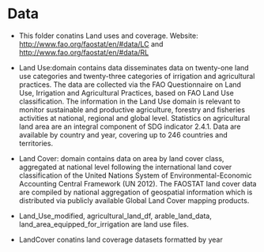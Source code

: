 # Data
- This folder conatins Land uses and coverage. Website: http://www.fao.org/faostat/en/#data/LC and http://www.fao.org/faostat/en/#data/RL
- Land Use:domain contains data disseminates data on twenty-one land
use categories and twenty-three categories of irrigation and agricultural practices. The
data are collected via the FAO Questionnaire on Land Use, Irrigation and Agricultural
Practices, based on FAO Land Use classification. The information in the Land Use
domain is relevant to monitor sustainable and productive agriculture, forestry and
fisheries activities at national, regional and global level. Statistics on agricultural land
area are an integral component of SDG indicator 2.4.1. Data are available by country
and year, covering up to 246 countries and territories.
- Land Cover:  domain contains data on area by land cover class, aggregated
at national level following the international land cover classification of the United
Nations System of Environmental-Economic Accounting Central Framework (UN 2012).
The FAOSTAT land cover data are compiled by national aggregation of geospatial
information which is distributed via publicly available Global Land Cover mapping
products.

- Land_Use_modified, agricultural_land_df, arable_land_data, land_area_equipped_for_irrigation are land use files.
- LandCover conatins land coverage datasets formatted by year